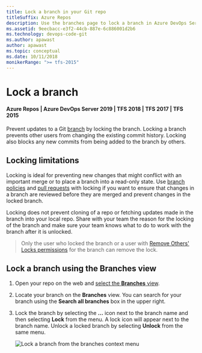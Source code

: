 ```yaml
---
title: Lock a branch in your Git repo
titleSuffix: Azure Repos
description: Use the branches page to lock a branch in Azure DevOps Services or TFS, preventing pushes to the branch.
ms.assetid: 9eecbacc-e3f2-44cb-887e-6c886001d2b6
ms.technology: devops-code-git
ms.author: apawast
author: apawast
ms.topic: conceptual
ms.date: 10/11/2018
monikerRange: ">= tfs-2015"
---
```


# Lock a branch

#### Azure Repos | Azure DevOps Server 2019 | TFS 2018 | TFS 2017 | TFS 2015

Prevent updates to a Git [branch](branches.md) by locking the branch.
Locking a branch prevents other users from changing the existing commit history.
Locking also blocks any new commits from being added to the branch by others.

## Locking limitations

Locking is ideal for preventing new changes that might conflict with an important merge or to place a branch into a read-only state.
Use [branch policies](branch-policies.md) and [pull requests](pull-requests.md) with locking if you want to ensure that changes in a branch are reviewed before they are merged and prevent changes in the locked branch.

Locking does not prevent cloning of a repo or fetching updates made in the branch into your local repo.
Share with your team the reason for the locking of the branch and make sure your team knows what to do to work with the branch after it is unlocked.

> Only the user who locked the branch or a user with [Remove Others' Locks permissions](../../organizations/security/set-git-tfvc-repository-permissions.md#git-repository) for the branch can remove the lock.

## Lock a branch using the Branches view

1. Open your repo on the web and [select the **Branches** view](manage-your-branches.md).

2. Locate your branch on the **Branches** view. You can search for your branch using the **Search all branches** box in the upper right.

3. Lock the branch by selecting the **...** icon next to the branch name and then selecting **Lock** from the menu. A lock icon will appear next to the branch name.
   Unlock a locked branch by selecting **Unlock** from the same menu.

   ![Lock a branch from the branches context menu](media/branches/branches_context_menu_lock.png)
